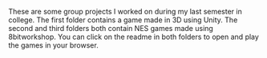 These are some group projects I worked on during my last semester in college. 
The first folder contains a game made in 3D using Unity.
The second and third folders both contain NES games made using 8bitworkshop. You can click on the readme in both folders to open and play the games in your browser. 
